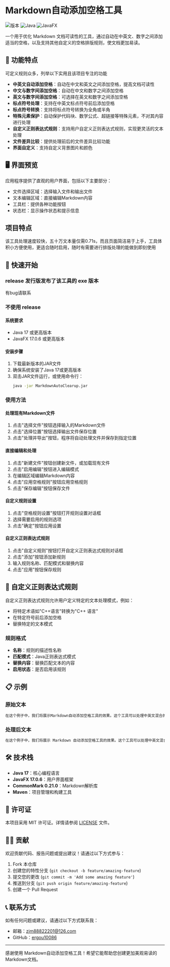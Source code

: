 # Markdown自动添加空格工具

![版本](https://img.shields.io/badge/版本-1.0-blue)
![Java](https://img.shields.io/badge/Java-17-orange)
![JavaFX](https://img.shields.io/badge/JavaFX-17.0.6-green)

一个用于优化 Markdown 文档可读性的工具，通过自动在中英文、数字之间添加适当的空格，以及支持其他自定义的空格排版规则，使文档更加易读。

## 📝 功能特点

可定义规则众多，列举以下实用且该项目专注的功能

- **中英文自动添加空格**：自动在中文和英文之间添加空格，提高文档可读性
- **中文与数字间添加空格**：自动在中文和数字之间添加空格
- **英文与数字间添加空格**：可选择在英文和数字之间添加空格
- **标点符号处理**：支持在中英文标点符号前后添加空格
- **标点符号转换**：支持将标点符号转换为全角或半角
- **特殊元素保护**：自动保护代码块、数学公式、超链接等特殊元素，不对其内容进行处理
- **自定义正则表达式规则**：支持用户自定义正则表达式规则，实现更灵活的文本处理
- **文件差异比较**：提供处理前后的文件差异比较功能
- **界面自定义**：支持自定义背景图片和颜色

## 🖥️ 界面预览

应用程序提供了直观的用户界面，包括以下主要部分：

- 文件选择区域：选择输入文件和输出文件
- 文本编辑区域：直接编辑Markdown内容
- 工具栏：提供各种功能按钮
- 状态栏：显示操作状态和提示信息

## 项目特点

该工具处理速度较快，五十万文本量仅需0.71s，而且页面简洁易于上手，工具体积小方便使用，更适合随时启用，随时有需要进行排版处理的能做到即刻使用

## 🚀 快速开始

### release 发行版发布了该工具的 exe 版本

有bug请联系

### 不使用 release

#### 系统要求

- Java 17 或更高版本
- JavaFX 17.0.6 或更高版本

#### 安装步骤

1. 下载最新版本的JAR文件
2. 确保系统安装了Java 17或更高版本
3. 双击JAR文件运行，或使用命令行：
   ```bash
   java -jar MarkdownAutoClearup.jar
   ```

### 使用方法

#### 处理现有Markdown文件

1. 点击"选择文件"按钮选择输入的Markdown文件
2. 点击"选择位置"按钮选择输出文件保存位置
3. 点击"处理并导出"按钮，程序将自动处理文件并保存到指定位置

#### 直接编辑和处理

1. 点击"新建文件"按钮创建新文件，或加载现有文件
2. 点击"启用编辑"按钮进入编辑模式
3. 在编辑区域编辑Markdown内容
4. 点击"应用空格规则"按钮应用空格规则
5. 点击"保存编辑"按钮保存文件

#### 自定义规则设置

1. 点击"空格规则设置"按钮打开规则设置对话框
2. 选择需要启用的规则选项
3. 点击"确定"按钮应用设置

#### 自定义正则表达式规则

1. 点击"自定义规则"按钮打开自定义正则表达式规则对话框
2. 点击"添加"按钮添加新规则
3. 输入规则名称、匹配模式和替换内容
4. 点击"应用"按钮保存规则

## 🔧 自定义正则表达式规则

自定义正则表达式规则允许用户定义特定的文本处理模式，例如：

- 将特定术语如"C++语言"转换为"C++ 语言"
- 在特定符号前后添加空格
- 替换特定的文本模式

### 规则格式

- **名称**：规则的描述性名称
- **匹配模式**：Java正则表达式模式
- **替换内容**：替换匹配文本的内容
- **启用状态**：是否启用该规则

## 📋 示例

### 原始文本

```markdown
在这个例子中，我们将展示Markdown自动添加空格工具的效果。这个工具可以处理中英文混合的文本，例如Java编程、Python开发等。它还能处理中文和数字之间的空格，如2023年、第1章等。
```

### 处理后文本

```markdown
在这个例子中，我们将展示 Markdown 自动添加空格工具的效果。这个工具可以处理中英文混合的文本，例如 Java 编程、Python 开发等。它还能处理中文和数字之间的空格，如 2023 年、第 1 章等。
```

## 🛠️ 技术栈

- **Java 17**：核心编程语言
- **JavaFX 17.0.6**：用户界面框架
- **CommonMark 0.21.0**：Markdown解析库
- **Maven**：项目管理和构建工具

## 📄 许可证

本项目采用 MIT 许可证。详情请参阅 [LICENSE](LICENSE) 文件。

## 👨‍💻 贡献

欢迎贡献代码、报告问题或提出建议！请通过以下方式参与：

1. Fork 本仓库
2. 创建您的特性分支 (`git checkout -b feature/amazing-feature`)
3. 提交您的更改 (`git commit -m 'Add some amazing feature'`)
4. 推送到分支 (`git push origin feature/amazing-feature`)
5. 创建一个 Pull Request

## 📞 联系方式

如有任何问题或建议，请通过以下方式联系我：

- 邮箱：zjm88822201@126.com
- GitHub：[ergou10086](https://github.com/ergou10086/ErgouTreeMarkdownClearup)

---

感谢使用 Markdown自动添加空格工具！希望它能帮助您创建更加美观易读的Markdown文档。
